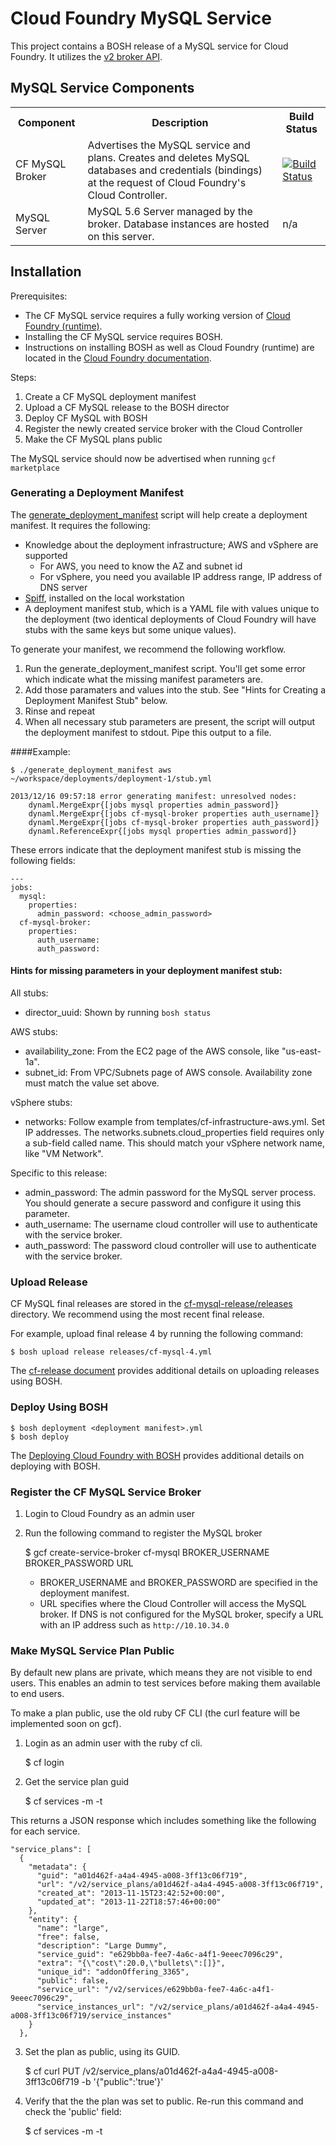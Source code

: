 # Cloud Foundry MySQL Service

This project contains a BOSH release of a MySQL service for Cloud Foundry. It utilizes the [v2 broker API](http://docs.cloudfoundry.com/docs/running/architecture/services/writing-service.html).

## MySQL Service Components

<table>
  <tr>
 		<th>Component</th><th>Description</th><th>Build Status</th>
 	</tr>
 	<tr>
 	  <td>CF MySQL Broker</td>
 	  <td>Advertises the MySQL service and plans.  Creates and deletes MySQL databases and
 	  credentials (bindings) at the request of Cloud Foundry's Cloud Controller.
 	  </td>
 	  <td><a href="https://travis-ci.org/cloudfoundry/cf-mysql-broker"><img src="https://travis-ci.org/cloudfoundry/cf-mysql-broker.png" alt="Build Status"></a></td>
 	 </tr>
 	 <tr>
 	   <td>MySQL Server</td>
 	   <td>MySQL 5.6 Server managed by the broker.  Database instances are hosted on this server.
 	   </td>
 	   <td> n/a </td>
 	 </tr>
</table>

## Installation

Prerequisites:

- The CF MySQL service requires a fully working version of [Cloud Foundry (runtime)](https://github.com/cloudfoundry/cf-release).
- Installing the CF MySQL service requires BOSH.
- Instructions on installing BOSH as well as Cloud Foundry (runtime) are located in the [Cloud Foundry documentation](http://docs.cloudfoundry.com/docs/running/deploying-cf/).

Steps:

1. Create a CF MySQL deployment manifest
2. Upload a CF MySQL release to the BOSH director
3. Deploy CF MySQL with BOSH
4. Register the newly created service broker with the Cloud Controller
5. Make the CF MySQL plans public

The MySQL service should now be advertised when running `gcf marketplace`

### Generating a Deployment Manifest

The [generate_deployment_manifest](generate_deployment_manifest) script will help create a deployment manifest.  It requires the following:

- Knowledge about the deployment infrastructure; AWS and vSphere are supported
  - For AWS, you need to know the AZ and subnet id
  - For vSphere, you need you available IP address range, IP address of DNS server
- [Spiff](https://github.com/cloudfoundry-incubator/spiff), installed on the local workstation
- A deployment manifest stub, which is a YAML file with values unique to the deployment (two identical deployments of Cloud Foundry will have stubs with the same keys but some unique values).

To generate your manifest, we recommend the following workflow. 

1. Run the generate_deployment_manifest script. You'll get some error which indicate what the missing manifest parameters are. 
1. Add those paramaters and values into the stub.  See "Hints for Creating a Deployment Manifest Stub" below.
1. Rinse and repeat
1. When all necessary stub parameters are present, the script will output the deployment manifest to stdout. Pipe this output to a file.

####Example:

    $ ./generate_deployment_manifest aws ~/workspace/deployments/deployment-1/stub.yml

    2013/12/16 09:57:18 error generating manifest: unresolved nodes:
	    dynaml.MergeExpr{[jobs mysql properties admin_password]}
	    dynaml.MergeExpr{[jobs cf-mysql-broker properties auth_username]}
	    dynaml.MergeExpr{[jobs cf-mysql-broker properties auth_password]}
	    dynaml.ReferenceExpr{[jobs mysql properties admin_password]}

These errors indicate that the deployment manifest stub is missing the following fields:

    ---
    jobs:
      mysql:
        properties:
          admin_password: <choose_admin_password>
      cf-mysql-broker:
        properties:
          auth_username:
          auth_password:

#### Hints for missing parameters in your deployment manifest stub:

All stubs:

- director_uuid: Shown by running `bosh status`

AWS stubs:

- availability_zone: From the EC2 page of the AWS console, like "us-east-1a".
- subnet_id:  From VPC/Subnets page of AWS console.  Availability zone must match the value set above.

vSphere stubs:

- networks: Follow example from templates/cf-infrastructure-aws.yml.  Set IP addresses.  The networks.subnets.cloud_properties field requires only a sub-field called name.  This should match your vSphere network name, like "VM Network".

Specific to this release:

- admin_password: The admin password for the MySQL server process. You should generate a secure password and configure it using this parameter.
- auth_username: The username cloud controller will use to authenticate with the service broker.
- auth_password: The password cloud controller will use to authenticate with the service broker.

### Upload Release

CF MySQL final releases are stored in the [cf-mysql-release/releases](https://github.com/cloudfoundry/cf-mysql-release/tree/master/releases) directory.  We recommend using the most recent final release.

For example, upload final release 4 by running the following command:

    $ bosh upload release releases/cf-mysql-4.yml

The [cf-release document](http://docs.cloudfoundry.com/docs/running/deploying-cf/common/cf-release.html) provides additional details on uploading releases using BOSH.

### Deploy Using BOSH

    $ bosh deployment <deployment manifest>.yml
    $ bosh deploy

The [Deploying Cloud Foundry with BOSH](http://docs.cloudfoundry.com/docs/running/deploying-cf/vsphere/deploy_cf_vsphere.html) provides additional details on deploying with BOSH.

### Register the CF MySQL Service Broker

1. Login to Cloud Foundry as an admin user
2. Run the following command to register the MySQL broker

    $ gcf create-service-broker cf-mysql BROKER_USERNAME BROKER_PASSWORD URL

    - BROKER_USERNAME and BROKER_PASSWORD are specified in the deployment manifest.
    - URL specifies where the Cloud Controller will access the MySQL broker.  If DNS is not configured for the MySQL broker, specify a URL with an IP address such as `http://10.10.34.0`

### Make MySQL Service Plan Public

By default new plans are private, which means they are not visible to end users. This enables an admin to test services before making them available to end users.

To make a plan public, use the old ruby CF CLI (the curl feature will be implemented soon on gcf).


1) Login as an admin user with the ruby cf cli.

    $ cf login

2) Get the service plan guid

    $ cf services -m -t

This returns a JSON response which includes something like the following for each service.

    "service_plans": [
      {
        "metadata": {
          "guid": "a01d462f-a4a4-4945-a008-3ff13c06f719",
          "url": "/v2/service_plans/a01d462f-a4a4-4945-a008-3ff13c06f719",
          "created_at": "2013-11-15T23:42:52+00:00",
          "updated_at": "2013-11-22T18:57:46+00:00"
        },
        "entity": {
          "name": "large",
          "free": false,
          "description": "Large Dummy",
          "service_guid": "e629bb0a-fee7-4a6c-a4f1-9eeec7096c29",
          "extra": "{\"cost\":20.0,\"bullets\":[]}",
          "unique_id": "addonOffering_3365",
          "public": false,
          "service_url": "/v2/services/e629bb0a-fee7-4a6c-a4f1-9eeec7096c29",
          "service_instances_url": "/v2/service_plans/a01d462f-a4a4-4945-a008-3ff13c06f719/service_instances"
        }
      },

3) Set the plan as public, using its GUID.

    $ cf curl PUT /v2/service_plans/a01d462f-a4a4-4945-a008-3ff13c06f719 -b '{"public":'true'}'

4) Verify that the the plan was set to public. Re-run this command and check the 'public' field:

    $ cf services -m -t








